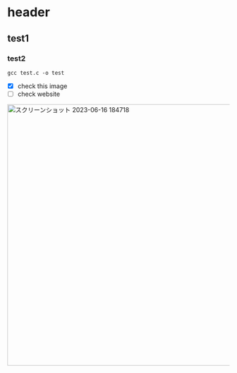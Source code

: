 # header
## test1
### test2
```
gcc test.c -o test
```
- [x] check this image
- [ ] check website
<img width="593" alt="スクリーンショット 2023-06-16 184718" src="https://github.com/kiri0110/skills-communicate-using-markdown/assets/122340397/48e8d365-5acf-41e0-a6f5-3155f52213ad">
